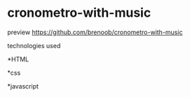 # cronometro-with-music
preview
https://github.com/brenoob/cronometro-with-music

technologies used

*HTML

*css

*javascript
